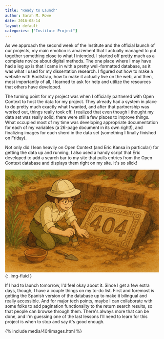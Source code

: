 ```yaml
---
title: "Ready to Launch"
author: Sarah M. Rowe
date: 2016-08-14
layout: default
categories: ["Institute Project"]
---
```


As we approach the second week of the Institute and the official launch of our projects, my main emotion is amazement that I actually managed to put together something close to what I intended. I started off pretty much as a complete novice about digital methods. The one place where I may have had a leg up is that I came in with a pretty well-formatted database, as it was what I used for my dissertation research. I figured out how to make a website with Bootstrap, how to make it actually live on the web, and then, most importantly of all, I learned to ask for help and utilize the resources that others have developed.

The turning point for my project was when I officially partnered with Open Context to host the data for my project. They already had a system in place to do pretty much exactly what I wanted, and after that partnership was worked out, things really took off. I realized that even though I thought my data set was really solid, there were still a few places to improve things. What occupied most of my time was developing appropriate documentation for each of my variables (a 26-page document in its own right!), and finalizing images for each sherd in the data set (something I finally finished on Friday).

Not only did I lean heavily on Open Context (and Eric Kansa in particular) for getting the data up and running, I also used a handy script that Eric developed to add a search bar to my site that pulls entries from the Open Context database and displays them right on my site. It's so slick!

![Screenshot of search interface](/images/posts/404.png){: .img-fluid }

If I had to launch tomorrow, I'd feel okay about it. Since I get a few extra days, though, I have a couple things on my to-do list. First and foremost is getting the Spanish version of the database up to make it bilingual and really accessible. And for major tech points, maybe I can collaborate with some folks to add pagination functionality to the return search results, so that people can browse through them. There's always more that can be done, and I'm guessing one of the last lessons I'll need to learn for this project is when to stop and say it's good enough.

{% include media/404images.html %}